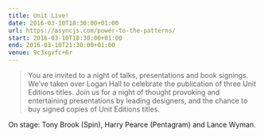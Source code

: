 ```yaml
---
title: Unit Live!
date: 2016-03-10T18:30:00+01:00
url: https://asyncjs.com/power-to-the-patterns/
start: 2016-03-10T18:30:00+01:00
end: 2016-03-10T21:30:00+01:00
venue: 9c3xgvfc+6r
---
```

> You are invited to a night of talks, presentations and book signings. We’ve taken over Logan Hall to celebrate the publication of three Unit Editions titles. Join us for a night of thought provoking and entertaining presentations by leading designers, and the chance to buy signed copies of Unit Editions titles.

On stage: Tony Brook (Spin), Harry Pearce (Pentagram) and Lance Wyman.
